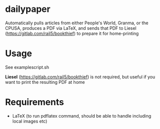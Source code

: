 # dailypaper

Automatically pulls articles from either People's World, Granma, or the CPUSA, produces a PDF via LaTeX, and sends that PDF to Liesel (https://gitlab.com/rail5/bookthief) to prepare it for home-printing

# Usage

See examplescript.sh

**Liesel**  (https://gitlab.com/rail5/bookthief) is not required, but useful if you want to print the resulting PDF at home

# Requirements

- LaTeX (to run pdflatex command, should be able to handle including local images etc)
